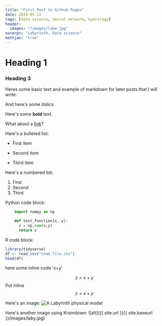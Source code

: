 ```yaml
---
title: "First Post to Github Pages"
date: 2019-05-12
tags: [data science, neural network, hydrology]
header:
  images: "/images/lake.jpg"
excerpt: "Labyrinth, Data science"
mathjax: "true"
---
```


# Heading 1

### Heading 3

Heres some basic text and example of markdown for later posts that I will write:

And here's some *italics*

Here's some **bold** text.

What about a [link](https://qwp.org.au)?

Here's a bulleted list:
* First item
+ Second item
- Third item

Here's a numbered list:
1. First
2. Second
3. Third

Python code block:
```python
    import numpy as np

    def test_function(x, y):
      z = np.sum(x,y)
      return z
```

R code block:
```r
library(tidyverse)
df <- read_csv("some_file.csv")
head(df)
```

here some inline code 'x+y'

$$z = x+y$$
Put inline $$z=x+y$$

Here's an image:
<img src="{{ site.url }}{{ site.baseurl }}/images/laby1.jpg" alt="A Labyrinth physical model">

Here's another image using Kramdown:
![alt]({{ site.url }}{{ site.baseurl }}/images/laby.jpg)

     